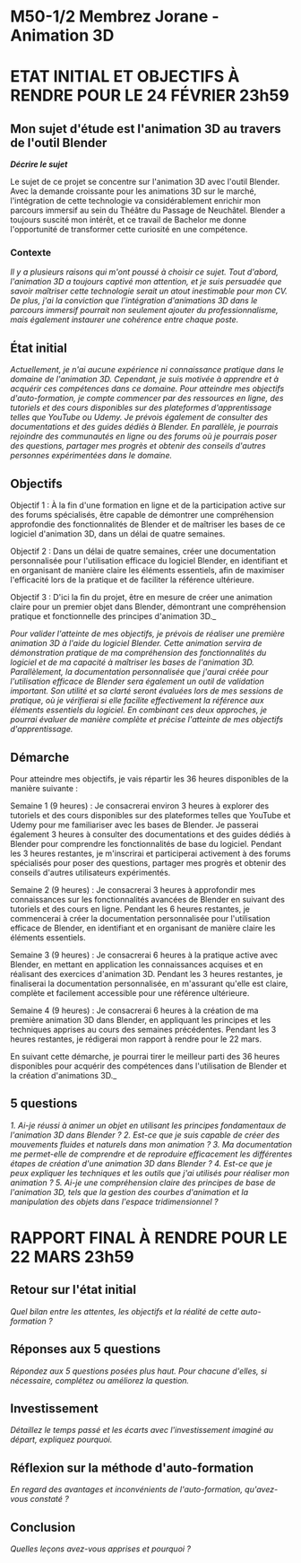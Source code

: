 # M50-1/2 Membrez Jorane - Animation 3D

# ETAT INITIAL ET OBJECTIFS À RENDRE POUR LE 24 FÉVRIER 23h59

## Mon sujet d'étude est l'animation 3D au travers de l'outil Blender

**_Décrire le sujet_**

Le sujet de ce projet se concentre sur l'animation 3D avec l'outil Blender. Avec la demande croissante pour les animations 3D sur le marché, l'intégration de cette technologie va considérablement enrichir mon parcours immersif au sein du Théâtre du Passage de Neuchâtel. Blender a toujours suscité mon intérêt, et ce travail de Bachelor me donne l'opportunité de transformer cette curiosité en une compétence.

### Contexte

_Il y a plusieurs raisons qui m'ont poussé à choisir ce sujet. Tout d'abord, l'animation 3D a toujours captivé mon attention, et je suis persuadée que savoir maîtriser cette technologie serait un atout inestimable pour mon CV. De plus, j'ai la conviction que l'intégration d'animations 3D dans le parcours immersif pourrait non seulement ajouter du professionnalisme, mais également instaurer une cohérence entre chaque poste._

## État initial

_Actuellement, je n'ai aucune expérience ni connaissance pratique dans le domaine de l'animation 3D. Cependant, je suis motivée à apprendre et à acquérir ces compétences dans ce domaine. Pour atteindre mes objectifs d'auto-formation, je compte commencer par des ressources en ligne, des tutoriels et des cours disponibles sur des plateformes d'apprentissage telles que YouTube ou Udemy. Je prévois également de consulter des documentations et des guides dédiés à Blender. En parallèle, je pourrais rejoindre des communautés en ligne ou des forums où je pourrais poser des questions, partager mes progrès et obtenir des conseils d'autres personnes expérimentées dans le domaine._

## Objectifs

Objectif 1 : À la fin d'une formation en ligne et de la participation active sur des forums spécialisés, être capable de démontrer une compréhension approfondie des fonctionnalités de Blender et de maîtriser les bases de ce logiciel d'animation 3D, dans un délai de quatre semaines.

Objectif 2 : Dans un délai de quatre semaines, créer une documentation personnalisée pour l'utilisation efficace du logiciel Blender, en identifiant et en organisant de manière claire les éléments essentiels, afin de maximiser l'efficacité lors de la pratique et de faciliter la référence ultérieure.

Objectif 3 : D'ici la fin du projet, être en mesure de créer une animation claire pour un premier objet dans Blender, démontrant une compréhension pratique et fonctionnelle des principes d'animation 3D._

_Pour valider l'atteinte de mes objectifs, je prévois de réaliser une première animation 3D à l'aide du logiciel Blender. Cette animation servira de démonstration pratique de ma compréhension des fonctionnalités du logiciel et de ma capacité à maîtriser les bases de l'animation 3D. Parallèlement, la documentation personnalisée que j'aurai créée pour l'utilisation efficace de Blender sera également un outil de validation important. Son utilité et sa clarté seront évaluées lors de mes sessions de pratique, où je vérifierai si elle facilite effectivement la référence aux éléments essentiels du logiciel. En combinant ces deux approches, je pourrai évaluer de manière complète et précise l'atteinte de mes objectifs d'apprentissage._

## Démarche

Pour atteindre mes objectifs, je vais répartir les 36 heures disponibles de la manière suivante :

Semaine 1 (9 heures) : 
Je consacrerai environ 3 heures à explorer des tutoriels et des cours disponibles sur des plateformes telles que YouTube et Udemy pour me familiariser avec les bases de Blender. Je passerai également 3 heures à consulter des documentations et des guides dédiés à Blender pour comprendre les fonctionnalités de base du logiciel. Pendant les 3 heures restantes, je m'inscrirai et participerai activement à des forums spécialisés pour poser des questions, partager mes progrès et obtenir des conseils d'autres utilisateurs expérimentés.

Semaine 2 (9 heures) : Je consacrerai 3 heures à approfondir mes connaissances sur les fonctionnalités avancées de Blender en suivant des tutoriels et des cours en ligne. Pendant les 6 heures restantes, je commencerai à créer la documentation personnalisée pour l'utilisation efficace de Blender, en identifiant et en organisant de manière claire les éléments essentiels.

Semaine 3 (9 heures) : Je consacrerai 6 heures à la pratique active avec Blender, en mettant en application les connaissances acquises et en réalisant des exercices d'animation 3D. Pendant les 3 heures restantes, je finaliserai la documentation personnalisée, en m'assurant qu'elle est claire, complète et facilement accessible pour une référence ultérieure.

Semaine 4 (9 heures) : Je consacrerai 6 heures à la création de ma première animation 3D dans Blender, en appliquant les principes et les techniques apprises au cours des semaines précédentes. Pendant les 3 heures restantes, je rédigerai mon rapport à rendre pour le 22 mars.

En suivant cette démarche, je pourrai tirer le meilleur parti des 36 heures disponibles pour acquérir des compétences dans l'utilisation de Blender et la création d'animations 3D._

## 5 questions

_1. Ai-je réussi à animer un objet en utilisant les principes fondamentaux de l'animation 3D dans Blender ?
2. Est-ce que je suis capable de créer des mouvements fluides et naturels dans mon animation ?
3. Ma documentation me permet-elle de comprendre et de reproduire efficacement les différentes étapes de création d'une animation 3D dans Blender ?
4. Est-ce que je peux expliquer les techniques et les outils que j'ai utilisés pour réaliser mon animation ?
5. Ai-je une compréhension claire des principes de base de l'animation 3D, tels que la gestion des courbes d'animation et la manipulation des objets dans l'espace tridimensionnel ?_

# RAPPORT FINAL À RENDRE POUR LE 22 MARS 23h59

## Retour sur l'état initial

_Quel bilan entre les attentes, les objectifs et la réalité de cette auto-formation ?_

## Réponses aux 5 questions

_Répondez aux 5 questions posées plus haut. Pour chacune d'elles, si nécessaire, complétez ou améliorez la question._

## Investissement

_Détaillez le temps passé et les écarts avec l'investissement imaginé au départ, expliquez pourquoi._

## Réflexion sur la méthode d'auto-formation

_En regard des avantages et inconvénients de l'auto-formation, qu'avez-vous constaté ?_

## Conclusion

_Quelles leçons avez-vous apprises et pourquoi ?_
